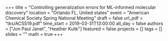 +++
title = "Controlling generalization errors for ML-informed molecular discovery"
location = "Orlando FL, United states"
event = "American Chemical Society Spring National Meeting"
draft = false
url_pdf = "tks/ACSS19.pdf"
time_start = 2019-03-31T13:00:00
all_day = false
authors = ["Jon Paul Janet", "Heather Kulik"]
featured = false
projects = []
tags = []
slides = ""
math = true
+++